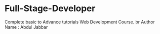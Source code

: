# Full-Stage-Developer
Complete basic to Advance tutorials Web Development Course.
br
Author Name : Abdul Jabbar
